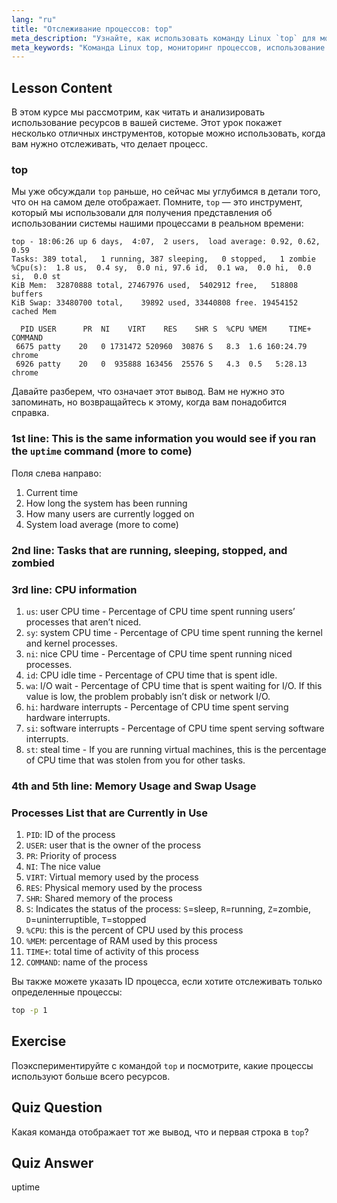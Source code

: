 ```yaml
---
lang: "ru"
title: "Отслеживание процессов: top"
meta_description: "Узнайте, как использовать команду Linux `top` для мониторинга системных ресурсов и отслеживания процессов. Разберитесь с деталями CPU, памяти и процессов для анализа производительности."
meta_keywords: "Команда Linux top, мониторинг процессов, использование системы, производительность Linux, для начинающих, учебник, руководство"
---
```


## Lesson Content

В этом курсе мы рассмотрим, как читать и анализировать использование ресурсов в вашей системе. Этот урок покажет несколько отличных инструментов, которые можно использовать, когда вам нужно отслеживать, что делает процесс.

### top

Мы уже обсуждали `top` раньше, но сейчас мы углубимся в детали того, что он на самом деле отображает. Помните, `top` — это инструмент, который мы использовали для получения представления об использовании системы нашими процессами в реальном времени:

```plaintext
top - 18:06:26 up 6 days,  4:07,  2 users,  load average: 0.92, 0.62, 0.59
Tasks: 389 total,   1 running, 387 sleeping,   0 stopped,   1 zombie
%Cpu(s):  1.8 us,  0.4 sy,  0.0 ni, 97.6 id,  0.1 wa,  0.0 hi,  0.0 si,  0.0 st
KiB Mem:  32870888 total, 27467976 used,  5402912 free,   518808 buffers
KiB Swap: 33480700 total,    39892 used, 33440808 free. 19454152 cached Mem

  PID USER      PR  NI    VIRT    RES    SHR S  %CPU %MEM     TIME+ COMMAND
 6675 patty    20   0 1731472 520960  30876 S   8.3  1.6 160:24.79 chrome
 6926 patty    20   0  935888 163456  25576 S   4.3  0.5   5:28.13 chrome
```

Давайте разберем, что означает этот вывод. Вам не нужно это запоминать, но возвращайтесь к этому, когда вам понадобится справка.

### 1st line: This is the same information you would see if you ran the `uptime` command (more to come)

Поля слева направо:

1. Current time
2. How long the system has been running
3. How many users are currently logged on
4. System load average (more to come)

### 2nd line: Tasks that are running, sleeping, stopped, and zombied

### 3rd line: CPU information

1. `us`: user CPU time - Percentage of CPU time spent running users’ processes that aren’t niced.
2. `sy`: system CPU time - Percentage of CPU time spent running the kernel and kernel processes.
3. `ni`: nice CPU time - Percentage of CPU time spent running niced processes.
4. `id`: CPU idle time - Percentage of CPU time that is spent idle.
5. `wa`: I/O wait - Percentage of CPU time that is spent waiting for I/O. If this value is low, the problem probably isn’t disk or network I/O.
6. `hi`: hardware interrupts - Percentage of CPU time spent serving hardware interrupts.
7. `si`: software interrupts - Percentage of CPU time spent serving software interrupts.
8. `st`: steal time - If you are running virtual machines, this is the percentage of CPU time that was stolen from you for other tasks.

### 4th and 5th line: Memory Usage and Swap Usage

### Processes List that are Currently in Use

1. `PID`: ID of the process
2. `USER`: user that is the owner of the process
3. `PR`: Priority of process
4. `NI`: The nice value
5. `VIRT`: Virtual memory used by the process
6. `RES`: Physical memory used by the process
7. `SHR`: Shared memory of the process
8. `S`: Indicates the status of the process: `S`=sleep, `R`=running, `Z`=zombie, `D`=uninterruptible, `T`=stopped
9. `%CPU`: this is the percent of CPU used by this process
10. `%MEM`: percentage of RAM used by this process
11. `TIME+`: total time of activity of this process
12. `COMMAND`: name of the process

Вы также можете указать ID процесса, если хотите отслеживать только определенные процессы:

```bash
top -p 1
```

## Exercise

Поэкспериментируйте с командой `top` и посмотрите, какие процессы используют больше всего ресурсов.

## Quiz Question

Какая команда отображает тот же вывод, что и первая строка в `top`?

## Quiz Answer

uptime
